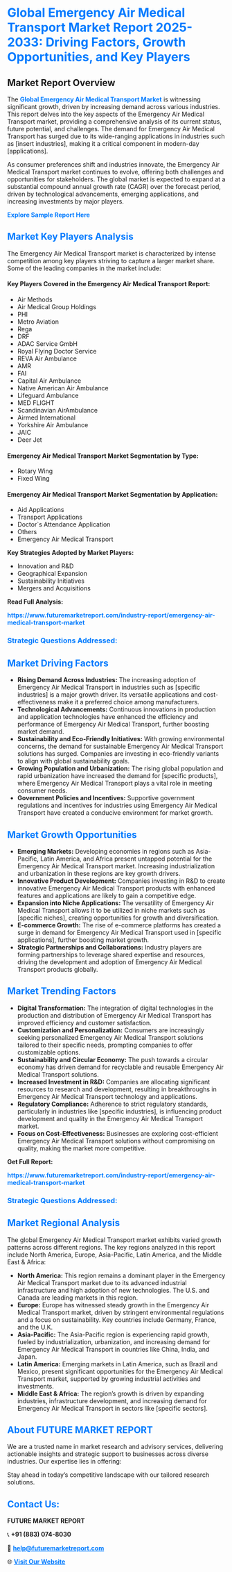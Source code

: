 <h1 style="color: #007BFF;">Global Emergency Air Medical Transport Market Report 2025-2033: Driving Factors, Growth Opportunities, and Key Players</h1>

<section id="overview">
<h2>Market Report Overview</h2>
<p>The <a href="https://www.futuremarketreport.com/industry-report/emergency-air-medical-transport-market" style="color: #007BFF; text-decoration: none;"><strong>Global Emergency Air Medical Transport Market</strong></a> is witnessing significant growth, driven by increasing demand across various industries. This report delves into the key aspects of the Emergency Air Medical Transport market, providing a comprehensive analysis of its current status, future potential, and challenges. The demand for Emergency Air Medical Transport has surged due to its wide-ranging applications in industries such as [insert industries], making it a critical component in modern-day [applications].</p>
<p>As consumer preferences shift and industries innovate, the Emergency Air Medical Transport market continues to evolve, offering both challenges and opportunities for stakeholders. The global market is expected to expand at a substantial compound annual growth rate (CAGR) over the forecast period, driven by technological advancements, emerging applications, and increasing investments by major players.</p>
</section>

<section id="overview">
<p><a href="https://www.futuremarketreport.com/request-sample/reportId=113322" style="color: #007BFF; text-decoration: none;"><strong>Explore Sample Report Here</strong></a></p>
</section>

<section id="key-players">
<h2 style="color: #007BFF;">Market Key Players Analysis</h2>
<p>The Emergency Air Medical Transport market is characterized by intense competition among key players striving to capture a larger market share. Some of the leading companies in the market include:</p>
<h4>Key Players Covered in the Emergency Air Medical Transport Report:</h4>
<ul><li>Air Methods</li><li>Air Medical Group Holdings</li><li>PHI</li><li>Metro Aviation</li><li>Rega</li><li>DRF</li><li>ADAC Service GmbH</li><li>Royal Flying Doctor Service</li><li>REVA Air Ambulance</li><li>AMR</li><li>FAI</li><li>Capital Air Ambulance</li><li>Native American Air Ambulance</li><li>Lifeguard Ambulance</li><li>MED FLIGHT</li><li>Scandinavian AirAmbulance</li><li>Airmed International</li><li>Yorkshire Air Ambulance</li><li>JAIC</li><li>Deer Jet</li></ul>
<h4>Emergency Air Medical Transport Market Segmentation by Type:</h4>
<ul><li>Rotary Wing</li><li>Fixed Wing</li></ul>

<h4>Emergency Air Medical Transport Market Segmentation by Application:</h4>
<ul><li>Aid Applications</li><li>Transport Applications</li><li>Doctor`s Attendance Application</li><li>Others</li><li>Emergency Air Medical Transport</li></ul>
<p><strong>Key Strategies Adopted by Market Players:</strong></p>
<ul>
<li>Innovation and R&D</li>
<li>Geographical Expansion</li>
<li>Sustainability Initiatives</li>
<li>Mergers and Acquisitions</li>
</ul>
</section>

<section>
<p><strong>Read Full Analysis: </strong></p><a href="https://www.futuremarketreport.com/industry-report/emergency-air-medical-transport-market" style="color: #007BFF; text-decoration: none;"><strong>https://www.futuremarketreport.com/industry-report/emergency-air-medical-transport-market</strong></a>
<h3 style="color: #007BFF;">Strategic Questions Addressed:</h3>
</section>

<section id="driving-factors">
<h2 style="color: #007BFF;">Market Driving Factors</h2>
<ul>
<li><strong>Rising Demand Across Industries:</strong> The increasing adoption of Emergency Air Medical Transport in industries such as [specific industries] is a major growth driver. Its versatile applications and cost-effectiveness make it a preferred choice among manufacturers.</li>
<li><strong>Technological Advancements:</strong> Continuous innovations in production and application technologies have enhanced the efficiency and performance of Emergency Air Medical Transport, further boosting market demand.</li>
<li><strong>Sustainability and Eco-Friendly Initiatives:</strong> With growing environmental concerns, the demand for sustainable Emergency Air Medical Transport solutions has surged. Companies are investing in eco-friendly variants to align with global sustainability goals.</li>
<li><strong>Growing Population and Urbanization:</strong> The rising global population and rapid urbanization have increased the demand for [specific products], where Emergency Air Medical Transport plays a vital role in meeting consumer needs.</li>
<li><strong>Government Policies and Incentives:</strong> Supportive government regulations and incentives for industries using Emergency Air Medical Transport have created a conducive environment for market growth.</li>
</ul>
</section>

<section id="growth-opportunities">
<h2 style="color: #007BFF;">Market Growth Opportunities</h2>
<ul>
<li><strong>Emerging Markets:</strong> Developing economies in regions such as Asia-Pacific, Latin America, and Africa present untapped potential for the Emergency Air Medical Transport market. Increasing industrialization and urbanization in these regions are key growth drivers.</li>
<li><strong>Innovative Product Development:</strong> Companies investing in R&D to create innovative Emergency Air Medical Transport products with enhanced features and applications are likely to gain a competitive edge.</li>
<li><strong>Expansion into Niche Applications:</strong> The versatility of Emergency Air Medical Transport allows it to be utilized in niche markets such as [specific niches], creating opportunities for growth and diversification.</li>
<li><strong>E-commerce Growth:</strong> The rise of e-commerce platforms has created a surge in demand for Emergency Air Medical Transport used in [specific applications], further boosting market growth.</li>
<li><strong>Strategic Partnerships and Collaborations:</strong> Industry players are forming partnerships to leverage shared expertise and resources, driving the development and adoption of Emergency Air Medical Transport products globally.</li>
</ul>
</section>

<section id="trending-factors">
<h2 style="color: #007BFF;">Market Trending Factors</h2>
<ul>
<li><strong>Digital Transformation:</strong> The integration of digital technologies in the production and distribution of Emergency Air Medical Transport has improved efficiency and customer satisfaction.</li>
<li><strong>Customization and Personalization:</strong> Consumers are increasingly seeking personalized Emergency Air Medical Transport solutions tailored to their specific needs, prompting companies to offer customizable options.</li>
<li><strong>Sustainability and Circular Economy:</strong> The push towards a circular economy has driven demand for recyclable and reusable Emergency Air Medical Transport solutions.</li>
<li><strong>Increased Investment in R&D:</strong> Companies are allocating significant resources to research and development, resulting in breakthroughs in Emergency Air Medical Transport technology and applications.</li>
<li><strong>Regulatory Compliance:</strong> Adherence to strict regulatory standards, particularly in industries like [specific industries], is influencing product development and quality in the Emergency Air Medical Transport market.</li>
<li><strong>Focus on Cost-Effectiveness:</strong> Businesses are exploring cost-efficient Emergency Air Medical Transport solutions without compromising on quality, making the market more competitive.</li>
</ul>
</section>

<section>
<p><strong>Get Full Report: </strong></p><a href="https://www.futuremarketreport.com/industry-report/emergency-air-medical-transport-market" style="color: #007BFF; text-decoration: none;"><strong>https://www.futuremarketreport.com/industry-report/emergency-air-medical-transport-market</strong></a>
<h3 style="color: #007BFF;">Strategic Questions Addressed:</h3>
</section>


<section id="regional-analysis">
<h2 style="color: #007BFF;">Market Regional Analysis</h2>
<p>The global Emergency Air Medical Transport market exhibits varied growth patterns across different regions. The key regions analyzed in this report include North America, Europe, Asia-Pacific, Latin America, and the Middle East & Africa:</p>
<ul>
<li><strong>North America:</strong> This region remains a dominant player in the Emergency Air Medical Transport market due to its advanced industrial infrastructure and high adoption of new technologies. The U.S. and Canada are leading markets in this region.</li>
<li><strong>Europe:</strong> Europe has witnessed steady growth in the Emergency Air Medical Transport market, driven by stringent environmental regulations and a focus on sustainability. Key countries include Germany, France, and the U.K.</li>
<li><strong>Asia-Pacific:</strong> The Asia-Pacific region is experiencing rapid growth, fueled by industrialization, urbanization, and increasing demand for Emergency Air Medical Transport in countries like China, India, and Japan.</li>
<li><strong>Latin America:</strong> Emerging markets in Latin America, such as Brazil and Mexico, present significant opportunities for the Emergency Air Medical Transport market, supported by growing industrial activities and investments.</li>
<li><strong>Middle East & Africa:</strong> The region’s growth is driven by expanding industries, infrastructure development, and increasing demand for Emergency Air Medical Transport in sectors like [specific sectors].</li>
</ul>
</section>

<footer>
<h2 style="color: #007BFF;">About FUTURE MARKET REPORT</h2>
<p>We are a trusted name in market research and advisory services, delivering actionable insights and strategic support to businesses across diverse industries. Our expertise lies in offering:</p>

<p>Stay ahead in today’s competitive landscape with our tailored research solutions.</p>

<h2 style="color: #007BFF;">Contact Us:</h2>
<p><strong>FUTURE MARKET REPORT</strong></p>
<p>📞 <strong>+91 (883) 074-8030</strong></p>
<p>📧 <strong><a href="mailto:help@futuremarketreport.com" style="color: #007BFF;">help@futuremarketreport.com</a></strong></p>
<p>🌐 <strong><a href="https://www.futuremarketreport.com/" style="color: #007BFF;">Visit Our Website</a></strong></p>
</footer>